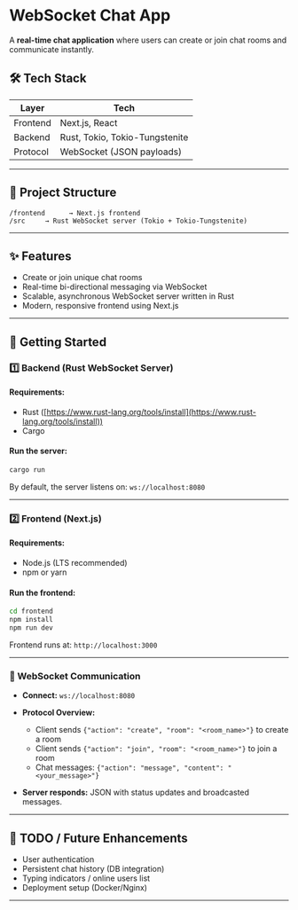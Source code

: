 # WebSocket Chat App

A **real-time chat application** where users can create or join chat rooms and communicate instantly.

## 🛠️ Tech Stack

| Layer    | Tech                           |
| -------- | ------------------------------ |
| Frontend | Next.js, React                 |
| Backend  | Rust, Tokio, Tokio-Tungstenite |
| Protocol | WebSocket (JSON payloads)      |


---

## 📂 Project Structure

```
/frontend      → Next.js frontend
/src     → Rust WebSocket server (Tokio + Tokio-Tungstenite)
```

---

## ✨ Features

* Create or join unique chat rooms
* Real-time bi-directional messaging via WebSocket
* Scalable, asynchronous WebSocket server written in Rust
* Modern, responsive frontend using Next.js

---

## 🚀 Getting Started

### 1️⃣ Backend (Rust WebSocket Server)

#### Requirements:

* Rust ([https://www.rust-lang.org/tools/install](https://www.rust-lang.org/tools/install))
* Cargo

#### Run the server:

```bash
cargo run
```

By default, the server listens on: `ws://localhost:8080`

---

### 2️⃣ Frontend (Next.js)

#### Requirements:

* Node.js (LTS recommended)
* npm or yarn

#### Run the frontend:

```bash
cd frontend
npm install
npm run dev
```

Frontend runs at: `http://localhost:3000`

---

### 📡 WebSocket Communication

* **Connect:** `ws://localhost:8080`

* **Protocol Overview:**

  * Client sends `{"action": "create", "room": "<room_name>"}` to create a room
  * Client sends `{"action": "join", "room": "<room_name>"}` to join a room
  * Chat messages: `{"action": "message", "content": "<your_message>"}`

* **Server responds:** JSON with status updates and broadcasted messages.

---

## 📌 TODO / Future Enhancements

* User authentication
* Persistent chat history (DB integration)
* Typing indicators / online users list
* Deployment setup (Docker/Nginx)

---


